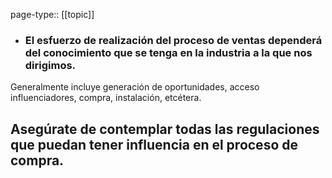 page-type:: [[topic]]
- ### El esfuerzo de realización del proceso de ventas dependerá del conocimiento que se tenga en la industria a la que nos dirigimos.

Generalmente incluye generación de oportunidades, acceso influenciadores, compra, instalación, etcétera.

Asegúrate de contemplar todas las regulaciones que puedan tener influencia en el proceso de compra.
  - 


